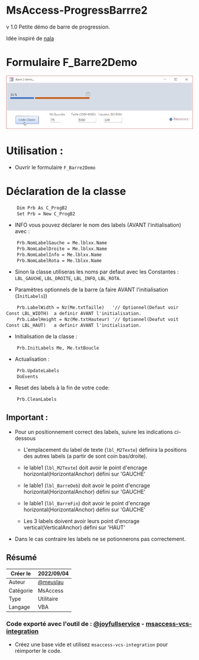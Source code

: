# MsAccess-ProgressBarrre2

v 1.0 Petite démo de barre de progression.

Idée inspiré de [nala](https://github.com/volitank/nala)

# Formulaire F_Barre2Demo

![Formulaire de démarrage](Doc/F_Demo.gif)

# Utilisation :

- Ouvrir le formulaire `F_Barre2Demo`

# Déclaration de la classe

```VB
    Dim Prb As C_ProgB2
    Set Prb = New C_ProgB2
```
- INFO vous pouvez déclarer le nom des labels (AVANT l'initialisation) avec :
```VB
    Prb.NomLabelGauche = Me.lblxx.Name
    Prb.NomLabelDroite = Me.lblxx.Name
    Prb.NomLabelInfo = Me.lblxx.Name
    Prb.NomLabelRota = Me.lblxx.Name
```
- Sinon la classe utiliseras les noms par defaut avec les Constantes : `LBL_GAUCHE`, `LBL_DROITE`, `LBL_INFO`, `LBL_ROTA`.

- Paramètres optionnels de la barre (a faire AVANT l'initialisation (`InitLabels`))
```VB
    Prb.LabelWidth = Nz(Me.txtTaille)   '// Optionnel(Defaut voir Const LBL_WIDTH)  a definir AVANT l'initialisation.
    Prb.LabelHeight = Nz(Me.txtHauteur) '// Optionnel(Deafut voit Const LBL_HAUT)   a definir AVANT l'initialisation.
```
- Initialisation de la classe :
```VB
    Prb.InitLabels Me, Me.txtBoucle
```
- Actualisation :
```VB
    Prb.UpdateLabels
    DoEvents
```
- Reset des labels à la fin de votre code:
```VB
    Prb.CleanLabels
```

## Important :

- Pour un positionnement correct des labels, suivre les indications ci-dessous
    - L'emplacement du label de texte (`lbl_M2Texte`) définira la positions des autres labels (a partir de sont coin bas/droite).

    - le lable1 (`lbl_M2Texte`) doit avoir le point d'encrage horizontal(HorizontalAnchor) défini sur 'GAUCHE'
    - le lable1 (`lbl_BarreDeb`) doit avoir le point d'encrage horizontal(HorizontalAnchor) défini sur 'GAUCHE'
    - le lable1 (`lbl_BarreFin`) doit avoir le point d'encrage horizontal(HorizontalAnchor) défini sur 'GAUCHE'
    - Les 3 labels doivent avoir leurs point d'encrage vertical(VerticalAnchor) défini sur 'HAUT'
- Dans le cas contraire les labels ne se potionnerons pas correctement.

## Résumé

|   Créer le|   2022/09/04|
| - | - |
|   Auteur| [@meuslau](https://github.com/meuslaur)|
|   Catégorie|   MsAccess|
|   Type|   Utilitaire|
|   Langage|   VBA|

### Code exporté avec l'outil de : [@joyfullservice](https://github.com/joyfullservice) - [msaccess-vcs-integration](https://github.com/joyfullservice/msaccess-vcs-integration)

- Créez une base vide et utilisez `msaccess-vcs-integration` pour réimporter le code.
